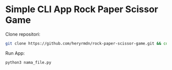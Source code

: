 # Simple CLI App Rock Paper Scissor Game

Clone repositori:

```bash
git clone https://github.com/heryrmdn/rock-paper-scissor-game.git && cd rock-paper-scissor-game
```
Run App:

```bash
python3 nama_file.py
```
